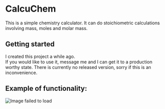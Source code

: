 # CalcuChem
This is a simple chemistry calculator. It can do stoichiometric calculations involving mass, moles and molar mass.  

## Getting started
I created this project a while ago.  
If you would like to use it, message me and I can get it to a production worthy state.
There is currently no released version, sorry if this is an inconvenience.

## Example of functionality:

![Image failed to load](https://lauchieharvey.github.io/img/calcuChem.png)
